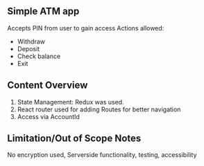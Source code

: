 ## Simple ATM app
Accepts PIN from user to gain access
Actions allowed: 
- Withdraw
- Deposit
- Check balance
- Exit

## Content Overview
1. State Management: Redux was used. 
2. React router used for adding Routes for better navigation
3. Access via AccountId

## Limitation/Out of Scope Notes
No encryption used, Serverside functionality, testing, accessibility